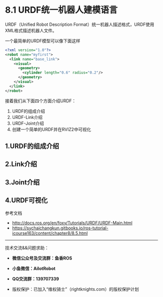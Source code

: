 # 8.1 URDF统一机器人建模语言

URDF（Unified Robot Description Format）统一机器人描述格式，URDF使用XML格式描述机器人文件。

一个最简单的URDF模型可以像下面这样

```xml
<?xml version="1.0"?>
<robot name="myfirst">
  <link name="base_link">
    <visual>
      <geometry>
        <cylinder length="0.6" radius="0.2"/>
      </geometry>
    </visual>
  </link>
</robot>
```

接着我们从下面四个方面介绍URDF：

1. URDF的组成介绍
2. URDF-Link介绍
3. URDF-Joint介绍
4. 创建一个简单的URDF并在RVIZ2中可视化



## 1.URDF的组成介绍





## 2.Link介绍

## 3.Joint介绍

## 4.URDF可视化





参考文档

- http://docs.ros.org/en/foxy/Tutorials/URDF/URDF-Main.html
- https://sychaichangkun.gitbooks.io/ros-tutorial-icourse163/content/chapter8/8.5.html

--------------

技术交流&&问题求助：

- **微信公众号及交流群：鱼香ROS**
- **小鱼微信：AiIotRobot**
- **QQ交流群：139707339**

- 版权保护：已加入“维权骑士”（rightknights.com）的版权保护计划
